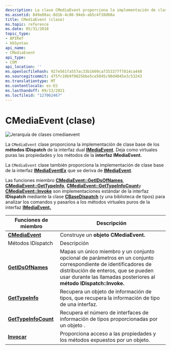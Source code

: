 ```yaml
---
description: La clase CMediaEvent proporciona la implementación de clase base de los métodos IDispatch de la interfaz dual IMediaEvent. Deja como virtuales puras las propiedades y los métodos de la interfaz IMediaEvent.
ms.assetid: 849e08ac-8d1b-4c86-94eb-ab5c4f10d68a
title: CMediaEvent (clase)
ms.topic: reference
ms.date: 05/31/2018
topic_type:
- APIRef
- kbSyntax
api_name:
- CMediaEvent
api_type:
- COM
api_location: ''
ms.openlocfilehash: 927e561fa557ac33b1669ca7353377f7814ca448
ms.sourcegitcommit: d75fc10b9f0825bbe5ce5045c90d4045e3c53243
ms.translationtype: MT
ms.contentlocale: es-ES
ms.lasthandoff: 09/13/2021
ms.locfileid: "127062467"
---
```

# <a name="cmediaevent-class"></a>CMediaEvent (clase)

![Jerarquía de clases cmediaevent](images/cutil03.png)

La `CMediaEvent` clase proporciona la implementación de clase base de los **métodos IDispatch** de la interfaz dual [**IMediaEvent**](/windows/desktop/api/Control/nn-control-imediaevent). Deja como virtuales puras las propiedades y los métodos de la **interfaz IMediaEvent.**

La `CMediaEvent` clase también proporciona la implementación de clase base de la interfaz [**IMediaEventEx**](/windows/desktop/api/Control/nn-control-imediaeventex) que se deriva de [**IMediaEvent**](/windows/desktop/api/Control/nn-control-imediaevent).

Las funciones miembro [**CMediaEvent::GetIDsOfNames**](cmediaevent-getidsofnames.md), [**CMediaEvent::GetTypeInfo**](cmediaevent-gettypeinfo.md), [**CMediaEvent::GetTypeInfoCount**](cmediaevent-gettypeinfocount.md)y [**CMediaEvent::Invoke**](cmediaevent-invoke.md) son implementaciones estándar de la interfaz **IDispatch** mediante la clase [**CBaseDispatch**](cbasedispatch.md) (y una biblioteca de tipos) para analizar los comandos y pasarlos a los métodos virtuales puros de la interfaz [**IMediaEvent.**](/windows/desktop/api/Control/nn-control-imediaevent)



| Funciones de miembro                                         | Descripción                                                                                                                                                                                   |
|----------------------------------------------------------|-----------------------------------------------------------------------------------------------------------------------------------------------------------------------------------------------|
| [**CMediaEvent**](cmediaevent-cmediaevent.md)           | Construye un **objeto CMediaEvent.**                                                                                                                                                          |
| Métodos IDispatch                                        | Descripción                                                                                                                                                                                   |
| [**GetIDsOfNames**](cmediaevent-getidsofnames.md)       | Mapas un único miembro y un conjunto opcional de parámetros en un conjunto correspondiente de identificadores de distribución de enteros, que se pueden usar durante las llamadas posteriores al **método IDispatch::Invoke.** |
| [**GetTypeInfo**](cmediaevent-gettypeinfo.md)           | Recupera un objeto de información de tipos, que recupera la información de tipo de una interfaz.                                                                                                   |
| [**GetTypeInfoCount**](cmediaevent-gettypeinfocount.md) | Recupera el número de interfaces de información de tipos proporcionadas por un objeto .                                                                                                                    |
| [**Invocar**](cmediaevent-invoke.md)                     | Proporciona acceso a las propiedades y los métodos expuestos por un objeto.                                                                                                                               |



 

 

 



